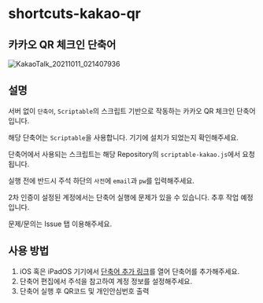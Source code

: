 # shortcuts-kakao-qr
## 카카오 QR 체크인 단축어

![KakaoTalk_20211011_021407936](https://user-images.githubusercontent.com/3241479/136706431-9467eacd-086e-46bc-a7ca-c74b32c5bd08.gif)

## 설명
서버 없이 `단축어`, `Scriptable`의 스크립트 기반으로 작동하는 카카오 QR 체크인 단축어 입니다.

해당 단축어는 `Scriptable`을 사용합니다. 기기에 설치가 되었는지 확인해주세요.

단축어에서 사용되는 스크립트는 해당 Repository의 `scriptable-kakao.js`에서 요청됩니다.

실행 전에 반드시 주석 하단의 `사전`에 `email`과 `pw`를 입력해주세요.

2차 인증이 설정된 계정에서는 단축어 실행에 문제가 있을 수 있습니다. 추후 작업 예정입니다.

문제/문의는 Issue 탭 이용해주세요.

## 사용 방법
1. iOS 혹은 iPadOS 기기에서 [단축어 추가 링크](https://www.icloud.com/shortcuts/91f453d6cf64423e8d78feb739f4ee73)를 열어 단축어를 추가해주세요.
2. 단축어 편집에서 주석을 참고하여 계정 정보를 설정해주세요.
3. 단축어 실행 후 QR코드 및 개인안심번호 출력
